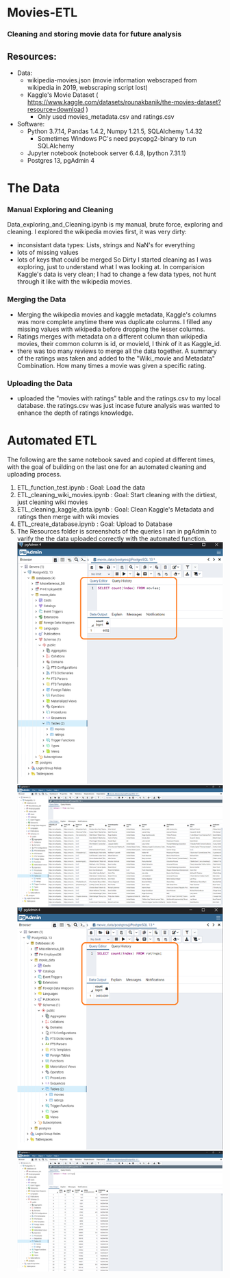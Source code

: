 # Movies-ETL

### Cleaning and storing movie data for future analysis

## Resources: 
  - Data: 
    - wikipedia-movies.json (movie information webscraped from wikipedia in 2019, webscraping script lost)
    - Kaggle's Movie Dataset  ( https://www.kaggle.com/datasets/rounakbanik/the-movies-dataset?resource=download )  
      - Only used movies_metadata.csv and ratings.csv
  - Software: 
    - Python 3.7.14, Pandas 1.4.2, Numpy 1.21.5, SQLAlchemy 1.4.32 
        - Sometimes Windows PC's need psycopg2-binary to run SQLAlchemy
    - Jupyter notebook (notebook server 6.4.8, Ipython 7.31.1)
    - Postgres 13, pgAdmin 4

# The Data
### Manual Exploring and Cleaning
Data_exploring_and_Cleaning.ipynb is my manual, brute force, exploring and cleaning. I explored the wikipedia movies first, it was very dirty:
   - inconsistant data types: Lists, strings and NaN's for everything
   - lots of missing values
   - lots of keys that could be merged
So Dirty I started cleaning as I was exploring, just to understand what I was looking at. In comparision Kaggle's data is very clean; I had to change a few data types, not hunt through it like with the wikipedia movies.
### Merging the Data  
  - Merging the wikipedia movies and kaggle metadata, Kaggle's columns was more complete anytime there was duplicate columns. I filled any missing values with wikipedia before dropping the lesser columns. 
  - Ratings merges with metadata on a different column than wikipedia movies, their common column is id, or movieId, I think of it as Kaggle_id.
  - there was too many reviews to merge all the data together. A summary of the ratings was taken and added to the "Wiki_movie and Metadata" Combination. How many times a movie was given a specific rating.
### Uploading the Data
- uploaded the "movies with ratings" table and the ratings.csv to my local database. the ratings.csv was just incase future analysis was wanted to enhance the depth of ratings knowledge.
# Automated ETL
The following are the same notebook saved and copied at different times, with the goal of building on the last one for an automated cleaning and uploading process.
  1) ETL_function_test.ipynb         :  Goal: Load the data
  2) ETL_cleaning_wiki_movies.ipynb  :  Goal: Start cleaning with the dirtiest, just cleaning wiki movies
  3) ETL_cleaning_kaggle_data.ipynb  :  Goal: Clean Kaggle's Metadata and ratings then merge with wiki movies
  4) ETL_create_database.ipynb       :  Goal: Upload to Database
  5) The Resources folder is screenshots of the queries I ran in pgAdmin to varify the the data uploaded correctly with the automated function.
![](/Resources/movies_query.png)
![](/Resources/movies_query_all.png)
![](/Resources/ratings_query.png)
![](/Resources/ratings_query_all.png)
